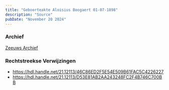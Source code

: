 ```yaml
---
title: "Geboorteakte Aloisius Boogaert 01-07-1898"
description: "Source"
pubDate: "November 20 2024"
---
```


### Archief
[Zeeuws Archief](https://www.zeeuwsarchief.nl/)

### Rechtstreekse Verwijzingen
- https://hdl.handle.net/21.12113/46C86ED2F5E54E509B61FAC5C4226227
- https://hdl.handle.net/21.12113/D53E81AB2AA243248FC2F4B746C700BB